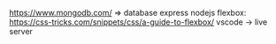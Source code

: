 https://www.mongodb.com/ => database
express nodejs
flexbox: https://css-tricks.com/snippets/css/a-guide-to-flexbox/
vscode -> live server